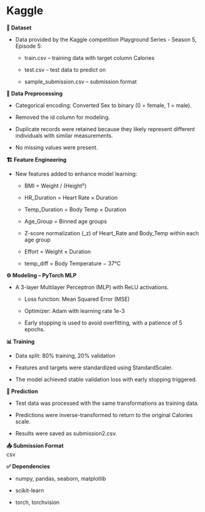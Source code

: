 # Kaggle

**📁 Dataset**  
- Data provided by the Kaggle competition Playground Series - Season 5, Episode 5:

  - train.csv – training data with target column Calories

  - test.csv – test data to predict on

  - sample_submission.csv – submission format

**🧹 Data Preprocessing**  
- Categorical encoding: Converted Sex to binary (0 = female, 1 = male).

- Removed the id column for modeling.

- Duplicate records were retained because they likely represent different individuals with similar measurements.

- No missing values were present.

**🏗️ Feature Engineering**  
- New features added to enhance model learning:

  - BMI = Weight / (Height²)

  - HR_Duration = Heart Rate × Duration

  - Temp_Duration = Body Temp × Duration

  - Age_Group = Binned age groups

  - Z-score normalization (_z) of Heart_Rate and Body_Temp within each age group

  - Effort = Weight × Duration

  - temp_diff = Body Temperature − 37°C

**⚙️ Modeling – PyTorch MLP**  
- A 3-layer Multilayer Perceptron (MLP) with ReLU activations.

  - Loss function: Mean Squared Error (MSE)

  - Optimizer: Adam with learning rate 1e-3

  - Early stopping is used to avoid overfitting, with a patience of 5 epochs.

**📊 Training**  
- Data split: 80% training, 20% validation

- Features and targets were standardized using StandardScaler.

- The model achieved stable validation loss with early stopping triggered.

**🧪 Prediction**  
- Test data was processed with the same transformations as training data.

- Predictions were inverse-transformed to return to the original Calories scale.

- Results were saved as submission2.csv.

**📤 Submission Format**  
csv
  
**✅ Dependencies**  
- numpy, pandas, seaborn, matplotlib

- scikit-learn

- torch, torchvision
